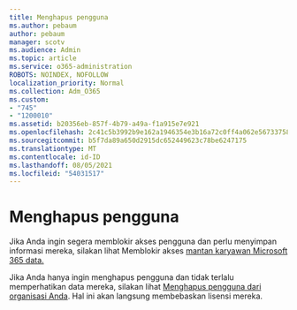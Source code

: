 ```yaml
---
title: Menghapus pengguna
ms.author: pebaum
author: pebaum
manager: scotv
ms.audience: Admin
ms.topic: article
ms.service: o365-administration
ROBOTS: NOINDEX, NOFOLLOW
localization_priority: Normal
ms.collection: Adm_O365
ms.custom:
- "745"
- "1200010"
ms.assetid: b20356eb-857f-4b79-a49a-f1a915e7e921
ms.openlocfilehash: 2c41c5b3992b9e162a1946354e3b16a72c0ff4a062e56733758f5a888231b866
ms.sourcegitcommit: b5f7da89a650d2915dc652449623c78be6247175
ms.translationtype: MT
ms.contentlocale: id-ID
ms.lasthandoff: 08/05/2021
ms.locfileid: "54031517"
---
```

# <a name="deleting-users"></a>Menghapus pengguna

Jika Anda ingin segera memblokir akses pengguna dan perlu menyimpan informasi mereka, silakan lihat Memblokir akses [mantan karyawan Microsoft 365 data.](https://docs.microsoft.com/microsoft-365/admin/add-users/remove-former-employee#block-a-former-employees-access-to-microsoft-365-data)
  
Jika Anda hanya ingin menghapus pengguna dan tidak terlalu memperhatikan data mereka, silakan lihat [Menghapus pengguna dari organisasi Anda](https://docs.microsoft.com/microsoft-365/admin/add-users/delete-a-user). Hal ini akan langsung membebaskan lisensi mereka.
  